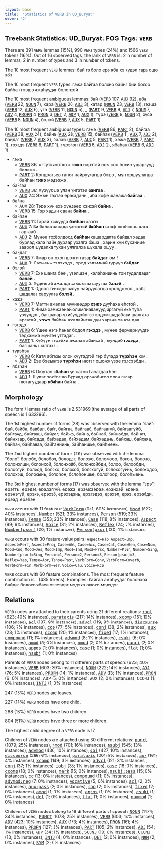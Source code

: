 ```yaml
---
layout: base
title:  'Statistics of VERB in UD_Buryat'
udver: '2'
---
```


## Treebank Statistics: UD_Buryat: POS Tags: `VERB`

There are 391 `VERB` lemmas (15%), 990 `VERB` types (24%) and 1566 `VERB` tokens (16%).
Out of 16 observed tags, the rank of `VERB` is: 2 in number of lemmas, 2 in number of types and 3 in number of tokens.

The 10 most frequent `VERB` lemmas: бай гэ боло ерэ яба хэ хүдэл гара ошо аба

The 10 most frequent `VERB` types:  гэжэ байгаа болоно байна бии болоо байһан гээшэ ажаһуудаг болонхой

The 10 most frequent ambiguous lemmas: бай (<tt><a href="bxr-pos-VERB.html">VERB</a></tt> 107, <tt><a href="bxr-pos-AUX.html">AUX</a></tt> 92), аба (<tt><a href="bxr-pos-VERB.html">VERB</a></tt> 22, <tt><a href="bxr-pos-NOUN.html">NOUN</a></tt> 7), хара (<tt><a href="bxr-pos-VERB.html">VERB</a></tt> 20, <tt><a href="bxr-pos-ADJ.html">ADJ</a></tt> 3), хатар (<tt><a href="bxr-pos-NOUN.html">NOUN</a></tt> 23, <tt><a href="bxr-pos-VERB.html">VERB</a></tt> 13), гээшэ (<tt><a href="bxr-pos-VERB.html">VERB</a></tt> 12, <tt><a href="bxr-pos-AUX.html">AUX</a></tt> 6), үгэ (<tt><a href="bxr-pos-VERB.html">VERB</a></tt> 11, <tt><a href="bxr-pos-NOUN.html">NOUN</a></tt> 5), _ (<tt><a href="bxr-pos-PART.html">PART</a></tt> 9, <tt><a href="bxr-pos-VERB.html">VERB</a></tt> 9, <tt><a href="bxr-pos-ADJ.html">ADJ</a></tt> 7, <tt><a href="bxr-pos-NOUN.html">NOUN</a></tt> 7, <tt><a href="bxr-pos-ADV.html">ADV</a></tt> 4, <tt><a href="bxr-pos-PROPN.html">PROPN</a></tt> 4, <tt><a href="bxr-pos-PRON.html">PRON</a></tt> 3, <tt><a href="bxr-pos-DET.html">DET</a></tt> 2, <tt><a href="bxr-pos-ADP.html">ADP</a></tt> 1, <tt><a href="bxr-pos-AUX.html">AUX</a></tt> 1), түрэ (<tt><a href="bxr-pos-VERB.html">VERB</a></tt> 8, <tt><a href="bxr-pos-NOUN.html">NOUN</a></tt> 2), хүсэ (<tt><a href="bxr-pos-VERB.html">VERB</a></tt> 8, <tt><a href="bxr-pos-NOUN.html">NOUN</a></tt> 4), бэлэй (<tt><a href="bxr-pos-VERB.html">VERB</a></tt> 7, <tt><a href="bxr-pos-AUX.html">AUX</a></tt> 5, <tt><a href="bxr-pos-PART.html">PART</a></tt> 1)

The 10 most frequent ambiguous types:  гэжэ (<tt><a href="bxr-pos-VERB.html">VERB</a></tt> 86, <tt><a href="bxr-pos-PART.html">PART</a></tt> 2), байгаа (<tt><a href="bxr-pos-VERB.html">VERB</a></tt> 38, <tt><a href="bxr-pos-AUX.html">AUX</a></tt> 24), байна (<tt><a href="bxr-pos-AUX.html">AUX</a></tt> 28, <tt><a href="bxr-pos-VERB.html">VERB</a></tt> 15), байһан (<tt><a href="bxr-pos-VERB.html">VERB</a></tt> 11, <tt><a href="bxr-pos-AUX.html">AUX</a></tt> 7, <tt><a href="bxr-pos-ADJ.html">ADJ</a></tt> 2), байдаг (<tt><a href="bxr-pos-VERB.html">VERB</a></tt> 7, <tt><a href="bxr-pos-AUX.html">AUX</a></tt> 3), бэлэй (<tt><a href="bxr-pos-VERB.html">VERB</a></tt> 7, <tt><a href="bxr-pos-AUX.html">AUX</a></tt> 5, <tt><a href="bxr-pos-PART.html">PART</a></tt> 1), хэжэ (<tt><a href="bxr-pos-VERB.html">VERB</a></tt> 7, <tt><a href="bxr-pos-PART.html">PART</a></tt> 1), гэхэдэ (<tt><a href="bxr-pos-VERB.html">VERB</a></tt> 6, <tt><a href="bxr-pos-PART.html">PART</a></tt> 1), түрэһэн (<tt><a href="bxr-pos-VERB.html">VERB</a></tt> 6, <tt><a href="bxr-pos-ADJ.html">ADJ</a></tt> 2), ябаһан (<tt><a href="bxr-pos-VERB.html">VERB</a></tt> 6, <tt><a href="bxr-pos-ADJ.html">ADJ</a></tt> 1)


* гэжэ
  * <tt><a href="bxr-pos-VERB.html">VERB</a></tt> 86: « Путкинотко » <b>гэжэ</b> нэрэтэй ном соо һонин ушарнууд болоно .
  * <tt><a href="bxr-pos-PART.html">PART</a></tt> 2: Кондратьев ганса найруулагша бэшэ , мүн оршуулагша байhан <b>гэжэ</b> мэдээжэ .
* байгаа
  * <tt><a href="bxr-pos-VERB.html">VERB</a></tt> 38: Хүзүүбшэ улан үнгэтэй <b>байгаа</b> .
  * <tt><a href="bxr-pos-AUX.html">AUX</a></tt> 24: Эжын гэртээ ерэхэдэнь , аба кофе шанажа <b>байгаа</b> .
* байна
  * <tt><a href="bxr-pos-AUX.html">AUX</a></tt> 28: Тэрэ хүн ехэ хүндөөр хэнхэй <b>байна</b> .
  * <tt><a href="bxr-pos-VERB.html">VERB</a></tt> 15: Гэр хадын саана <b>байна</b> .
* байһан
  * <tt><a href="bxr-pos-VERB.html">VERB</a></tt> 11: Гэрэй хажууда <b>байһан</b> харгы .
  * <tt><a href="bxr-pos-AUX.html">AUX</a></tt> 7: Би баһаа ханада үлгөөтэй <b>байһан</b> шкаф сооһоонь алха гаргааб .
  * <tt><a href="bxr-pos-ADJ.html">ADJ</a></tt> 2: Мүнөө тохёолдоод <b>байһан</b> хашардалта байдал хадаа буряад хэлэ һайн дураар үзэлгэ бэшэ , харин хүн бүхэниие заабол шудалха тухай уялгалха шухала бшуу .
* байдаг
  * <tt><a href="bxr-pos-VERB.html">VERB</a></tt> 7: Ямар онтохон шэнги газар <b>байдаг</b> юм !
  * <tt><a href="bxr-pos-AUX.html">AUX</a></tt> 3: Сэхыень хэлэхэдэ , ород хэлэмнай түрүүл <b>байдаг</b> .
* бэлэй
  * <tt><a href="bxr-pos-VERB.html">VERB</a></tt> 7: Ехэ шанга бөө , үзэлшэн , хэлэһэниинь тон тудалдадаг <b>бэлэй</b> .
  * <tt><a href="bxr-pos-AUX.html">AUX</a></tt> 5: Хүдөөгэй ажалда хамсыгаа шуугаа <b>бэлэй</b> .
  * <tt><a href="bxr-pos-PART.html">PART</a></tt> 1: Одоол тиихэдэ залуу найруулагша оролдожол , хаба шадалаа харуулаа <b>бэлэй</b> .
* хэжэ
  * <tt><a href="bxr-pos-VERB.html">VERB</a></tt> 7: Матти ажалаа мүүнөөдэр <b>хэжэ</b> дууһаха еһотой .
  * <tt><a href="bxr-pos-PART.html">PART</a></tt> 1: Иимэ хэмжээнэй олимпиаданууд аргагүй ехэ туһа үзүүлдэг , багшанар үхибүүдэйнгээ эрдэм шадабари шалгаха аргатай , <b>хэжэ</b> байһан ажалайнгаа дүн харана ха юм даа .
* гэхэдэ
  * <tt><a href="bxr-pos-VERB.html">VERB</a></tt> 6: Үшөө нэгэ һанал бодол <b>гэхэдэ</b> , мүнөө фермернүүдтэ тэдхэмжэ мүнгэн үгтэдэг .
  * <tt><a href="bxr-pos-PART.html">PART</a></tt> 1: Хүбүүн гэрэйхи ажалаа абанхай , юундэб <b>гэхэдэ</b> , багшань шалгаха .
* түрэһэн
  * <tt><a href="bxr-pos-VERB.html">VERB</a></tt> 6: Катя абгазы олон хүүгэдтэй гэр бүлэдэ <b>түрэһэн</b> юм .
  * <tt><a href="bxr-pos-ADJ.html">ADJ</a></tt> 2: Бэе бэеынгээ <b>түрэһэн</b> нютаг ошожо үзэе гэлсээбди .
* ябаһан
  * <tt><a href="bxr-pos-VERB.html">VERB</a></tt> 6: Оюутан <b>ябаһан</b> үе сагни һанагдаа һэн
  * <tt><a href="bxr-pos-ADJ.html">ADJ</a></tt> 1: Шүлэг зохёогшо Буряад оронойнгоо олон газар нютагуудаар <b>ябаһан</b> байна .

## Morphology

The form / lemma ratio of `VERB` is 2.531969 (the average of all parts of speech is 1.632296).

The 1st highest number of forms (28) was observed with the lemma “бай”: бай, байба, байбал, байг, байгаа, байгааб, байгаагүй, байгаагүйб, байгаад, байгааш, байдаг, байжа, байна, байнаб, байнабди, байнат, байнхаар, байхада, байхадаа, байхадам, байхадань, байхаш, байхаяа, байһан, байһанаа, байһаниинь, байһаншье, байһыень.

The 2nd highest number of forms (26) was observed with the lemma “боло”: болобо, болобол, болодог, боложо, боломоор, болон, болоно, болонолши, болонхой, болонхойб, болонхойбди, болоо, болообди, болоогүй, болоод, болохо, болохоб, болохогүй, болохогүйнь, болоходоо, болохош, болохынь, болоһон, болоһоншье, болоһоор, болоһыень.

The 3rd highest number of forms (17) was observed with the lemma “ерэ”: ерэгты, ерэдэг, ерэдэггүй, ерэжэ, ерэмсээрээ, ерэнхэй, ерэнэ, ерэнэгүй, ерэхэ, ерэхэб, ерэхэдэнь, ерэхэдээ, ерэхэл, ерээ, ерээбди, ерээд, ерэһэн.

`VERB` occurs with 11 features: <tt><a href="bxr-feat-VerbForm.html">VerbForm</a></tt> (941; 60% instances), <tt><a href="bxr-feat-Mood.html">Mood</a></tt> (622; 40% instances), <tt><a href="bxr-feat-Number.html">Number</a></tt> (521; 33% instances), <tt><a href="bxr-feat-Person.html">Person</a></tt> (519; 33% instances), <tt><a href="bxr-feat-Tense.html">Tense</a></tt> (353; 23% instances), <tt><a href="bxr-feat-Case.html">Case</a></tt> (118; 8% instances), <tt><a href="bxr-feat-Aspect.html">Aspect</a></tt> (99; 6% instances), <tt><a href="bxr-feat-Voice.html">Voice</a></tt> (31; 2% instances), <tt><a href="bxr-feat-Reflex.html">Reflex</a></tt> (24; 2% instances), <tt><a href="bxr-feat-Number-psor.html">Number[psor]</a></tt> (20; 1% instances), <tt><a href="bxr-feat-Person-psor.html">Person[psor]</a></tt> (20; 1% instances)

`VERB` occurs with 30 feature-value pairs: `Aspect=Hab`, `Aspect=Imp`, `Aspect=Perf`, `Aspect=Prog`, `Case=Abl`, `Case=Acc`, `Case=Dat`, `Case=Gen`, `Case=Nom`, `Mood=Cnd`, `Mood=Des`, `Mood=Imp`, `Mood=Ind`, `Mood=Prsc`, `Number=Plur`, `Number=Sing`, `Number[psor]=Sing`, `Person=1`, `Person=2`, `Person=3`, `Person[psor]=3`, `Reflex=Yes`, `Tense=Aor`, `Tense=Past`, `VerbForm=Conv`, `VerbForm=Coverb`, `VerbForm=Fin`, `VerbForm=Ger`, `Voice=Cau`, `Voice=Rcp`

`VERB` occurs with 60 feature combinations.
The most frequent feature combination is `_` (435 tokens).
Examples: байгаа ажаһуудаг болонхой байдаг болохо ябаха хэлсэдэг мэдэхэ ошохо мэдэдэг


## Relations

`VERB` nodes are attached to their parents using 21 different relations: <tt><a href="bxr-dep-root.html">root</a></tt> (623; 40% instances), <tt><a href="bxr-dep-parataxis.html">parataxis</a></tt> (217; 14% instances), <tt><a href="bxr-dep-xcomp.html">xcomp</a></tt> (151; 10% instances), <tt><a href="bxr-dep-acl.html">acl</a></tt> (137; 9% instances), <tt><a href="bxr-dep-advcl.html">advcl</a></tt> (119; 8% instances), <tt><a href="bxr-dep-discourse.html">discourse</a></tt> (106; 7% instances), <tt><a href="bxr-dep-cop.html">cop</a></tt> (77; 5% instances), <tt><a href="bxr-dep-conj.html">conj</a></tt> (38; 2% instances), <tt><a href="bxr-dep-aux.html">aux</a></tt> (23; 1% instances), <tt><a href="bxr-dep-ccomp.html">ccomp</a></tt> (20; 1% instances), <tt><a href="bxr-dep-fixed.html">fixed</a></tt> (17; 1% instances), <tt><a href="bxr-dep-compound.html">compound</a></tt> (11; 1% instances), <tt><a href="bxr-dep-advmod.html">advmod</a></tt> (8; 1% instances), <tt><a href="bxr-dep-csubj.html">csubj</a></tt> (6; 0% instances), <tt><a href="bxr-dep-amod.html">amod</a></tt> (5; 0% instances), <tt><a href="bxr-dep-nmod.html">nmod</a></tt> (2; 0% instances), <tt><a href="bxr-dep-punct.html">punct</a></tt> (2; 0% instances), <tt><a href="bxr-dep-appos.html">appos</a></tt> (1; 0% instances), <tt><a href="bxr-dep-case.html">case</a></tt> (1; 0% instances), <tt><a href="bxr-dep-flat.html">flat</a></tt> (1; 0% instances), <tt><a href="bxr-dep-nsubj.html">nsubj</a></tt> (1; 0% instances)

Parents of `VERB` nodes belong to 11 different parts of speech:  (623; 40% instances), <tt><a href="bxr-pos-VERB.html">VERB</a></tt> (603; 39% instances), <tt><a href="bxr-pos-NOUN.html">NOUN</a></tt> (222; 14% instances), <tt><a href="bxr-pos-ADJ.html">ADJ</a></tt> (76; 5% instances), <tt><a href="bxr-pos-PROPN.html">PROPN</a></tt> (14; 1% instances), <tt><a href="bxr-pos-ADV.html">ADV</a></tt> (13; 1% instances), <tt><a href="bxr-pos-PRON.html">PRON</a></tt> (6; 0% instances), <tt><a href="bxr-pos-ADP.html">ADP</a></tt> (5; 0% instances), <tt><a href="bxr-pos-AUX.html">AUX</a></tt> (2; 0% instances), <tt><a href="bxr-pos-CCONJ.html">CCONJ</a></tt> (1; 0% instances), <tt><a href="bxr-pos-INTJ.html">INTJ</a></tt> (1; 0% instances)

247 (16%) `VERB` nodes are leaves.

227 (14%) `VERB` nodes have one child.

288 (18%) `VERB` nodes have two children.

804 (51%) `VERB` nodes have three or more children.

The highest child degree of a `VERB` node is 17.

Children of `VERB` nodes are attached using 30 different relations: <tt><a href="bxr-dep-punct.html">punct</a></tt> (1079; 25% instances), <tt><a href="bxr-dep-nmod.html">nmod</a></tt> (701; 16% instances), <tt><a href="bxr-dep-nsubj.html">nsubj</a></tt> (545; 13% instances), <tt><a href="bxr-dep-advmod.html">advmod</a></tt> (436; 10% instances), <tt><a href="bxr-dep-obj.html">obj</a></tt> (427; 10% instances), <tt><a href="bxr-dep-discourse.html">discourse</a></tt> (266; 6% instances), <tt><a href="bxr-dep-parataxis.html">parataxis</a></tt> (201; 5% instances), <tt><a href="bxr-dep-aux.html">aux</a></tt> (161; 4% instances), <tt><a href="bxr-dep-xcomp.html">xcomp</a></tt> (149; 3% instances), <tt><a href="bxr-dep-advcl.html">advcl</a></tt> (121; 3% instances), <tt><a href="bxr-dep-conj.html">conj</a></tt> (37; 1% instances), <tt><a href="bxr-dep-iobj.html">iobj</a></tt> (35; 1% instances), <tt><a href="bxr-dep-case.html">case</a></tt> (18; 0% instances), <tt><a href="bxr-dep-ccomp.html">ccomp</a></tt> (18; 0% instances), <tt><a href="bxr-dep-mark.html">mark</a></tt> (15; 0% instances), <tt><a href="bxr-dep-nsubj-pass.html">nsubj:pass</a></tt> (15; 0% instances), <tt><a href="bxr-dep-cc.html">cc</a></tt> (13; 0% instances), <tt><a href="bxr-dep-compound.html">compound</a></tt> (11; 0% instances), <tt><a href="bxr-dep-advmod-neg.html">advmod:neg</a></tt> (7; 0% instances), <tt><a href="bxr-dep-vocative.html">vocative</a></tt> (5; 0% instances), <tt><a href="bxr-dep-acl.html">acl</a></tt> (2; 0% instances), <tt><a href="bxr-dep-aux-pass.html">aux:pass</a></tt> (2; 0% instances), <tt><a href="bxr-dep-cop.html">cop</a></tt> (2; 0% instances), <tt><a href="bxr-dep-fixed.html">fixed</a></tt> (2; 0% instances), <tt><a href="bxr-dep-amod.html">amod</a></tt> (1; 0% instances), <tt><a href="bxr-dep-appos.html">appos</a></tt> (1; 0% instances), <tt><a href="bxr-dep-csubj.html">csubj</a></tt> (1; 0% instances), <tt><a href="bxr-dep-det.html">det</a></tt> (1; 0% instances), <tt><a href="bxr-dep-flat.html">flat</a></tt> (1; 0% instances), <tt><a href="bxr-dep-nummod.html">nummod</a></tt> (1; 0% instances)

Children of `VERB` nodes belong to 16 different parts of speech: <tt><a href="bxr-pos-NOUN.html">NOUN</a></tt> (1474; 34% instances), <tt><a href="bxr-pos-PUNCT.html">PUNCT</a></tt> (1078; 25% instances), <tt><a href="bxr-pos-VERB.html">VERB</a></tt> (603; 14% instances), <tt><a href="bxr-pos-ADV.html">ADV</a></tt> (423; 10% instances), <tt><a href="bxr-pos-AUX.html">AUX</a></tt> (173; 4% instances), <tt><a href="bxr-pos-PRON.html">PRON</a></tt> (161; 4% instances), <tt><a href="bxr-pos-PROPN.html">PROPN</a></tt> (127; 3% instances), <tt><a href="bxr-pos-PART.html">PART</a></tt> (105; 2% instances), <tt><a href="bxr-pos-ADJ.html">ADJ</a></tt> (54; 1% instances), <tt><a href="bxr-pos-ADP.html">ADP</a></tt> (34; 1% instances), <tt><a href="bxr-pos-SCONJ.html">SCONJ</a></tt> (19; 0% instances), <tt><a href="bxr-pos-CCONJ.html">CCONJ</a></tt> (13; 0% instances), <tt><a href="bxr-pos-INTJ.html">INTJ</a></tt> (4; 0% instances), <tt><a href="bxr-pos-DET.html">DET</a></tt> (2; 0% instances), <tt><a href="bxr-pos-NUM.html">NUM</a></tt> (2; 0% instances), <tt><a href="bxr-pos-SYM.html">SYM</a></tt> (2; 0% instances)

